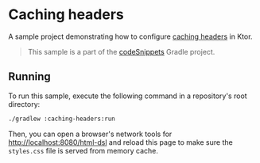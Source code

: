 # Caching headers
A sample project demonstrating how to configure [caching headers](https://ktor.io/docs/caching.html) in Ktor.
> This sample is a part of the [codeSnippets](../../README.md) Gradle project.

## Running
To run this sample, execute the following command in a repository's root directory:
```bash
./gradlew :caching-headers:run
```

Then, you can open a browser's network tools for [http://localhost:8080/html-dsl](http://localhost:8080/html-dsl) and reload this page to make sure the `styles.css` file is served from memory cache.